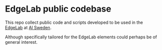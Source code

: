 # EdgeLab public codebase

This repo collect public code and scripts developed to be used in the [EdgeLab](https://www.ai.se/en/data-factory/edge-lab) at [AI Sweden](https://www.ai.se/en). 

Although specifically tailored for the EdgeLab elements could perhaps be of general interest.